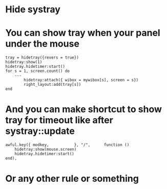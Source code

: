 # Hide systray
# You can show tray when your panel under the mouse

	tray = hidetray({revers = true})
	hidetray:show(1)
	hidetray.hidetimer:start()
	for s = 1, screen.count() do
		---
    		hidetray:attach({ wibox = mywibox[s], screen = s})
    		right_layout:add(tray[s])
	end

# And you can make shortcut to show tray for timeout like after systray::update
	
	
    awful.key({ modkey,           }, "/",      function () 
	    hidetray:show(mouse.screen) 
	    hidetray.hidetimer:start()
    end),

# Or any other rule or something

##
